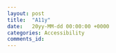```yaml
---
layout: post
title:  "A11y"
date:   20yy-MM-dd 00:00:00 +0000
categories: Accessibility
comments_id:
---
```


<!--
screenshot tests for a11y
https://www.polidea.com/blog/accessibility-mistakes-to-avoid-when-implementing-it-in-an-android-app/
https://www.w3.org/TR/WCAG20/

Look up US, UK and EU laws regarding accessibility
https://www.gov.uk/guidance/accessibility-requirements-for-public-sector-websites-and-apps

Accessibility is a
 - ethical
 - design
 - development
 - testing
 - quality assurance
 - i18n
activity
ignore any element in the SDLC at design time and you risk having enormous fixes

Accessibility as a concept is less popular than the least popular language on SO
https://insights.stackoverflow.com/trends?tags=accessibility%2Cjulia

Respect our end users - passive exclusion
Inclusion of differently abled
More than just a minimum legal requirement

DANGER: Last minute regulation compliance leads to overtime and poor quality
Design implications

Comes down to a problem in refinement - it's not considered part of DoD

Write more tests
Lint Rules
Google do something but it's not enough

Screen shot tests with font size changes: https://stackoverflow.com/questions/32692459/how-to-change-font-size-by-adb-command

Ensuring that testers can test a11y means creating entry points for various states

https://getaccessible.com/

Practical advice:
 - Write lint checks
 - kotlin extension functions for setImageResource
 - use the libraries
 - android:contentDescription="@null" :O

 https://withintent.uncorkedstudios.com/tutorial-debugging-android-accessibility-818cfd361414
 > Here’s the crux of the issue: __**many developers don’t to know the difference between something that “fixes the problem” and something that makes their app inaccessible.**__ In attempting to make a quick fix, we eliminate our ability to make an accessible choice.

 https://developer.android.com/codelabs/a11y-testing-espresso#0
 https://github.com/google/talkback/tree/92eb6dd4461e53fc904052b7fbe9b77ddfbf930a
 https://medium.com/microsoft-mobile-engineering/android-accessibility-resolving-common-talkback-issues-3c45076bcdf6
-->

<!--
PRESENTATION

DEFENCE OF A11y
 - Addressing an issue before it's a problem
 - Data - % of a11y users
 - Cost of non-compliance
   - Bad user experience - look for reviews online
   - Security (vulnerable users)
   - Lawsuit
 - Acknowledge it takes time and effort

STATE OF THE NATION
 - The good, the bad and the ugly

GUIDES
 - Common mistakes
 - Where to find info
 - Existing tools
 - Our tools
-->
